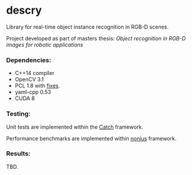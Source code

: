 # descry
Library for real-time object instance recognition in RGB-D scenes.

Project developed as part of masters thesis:
*Object recognition in RGB-D images for robotic applications*

### Dependencies:
* C++14 compiler
* OpenCV 3.1
* PCL 1.8 with [fixes](https://github.com/jolesinski/pcl).
* yaml-cpp 0.53
* CUDA 8

### Testing:
Unit tests are implemented within the [Catch](https://github.com/philsquared/Catch) framework.

Performance benchmarks are implemented within [nonius](https://github.com/libnonius/nonius) framework.

### Results:
TBD.